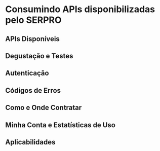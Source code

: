 # Consumindo APIs disponibilizadas pelo SERPRO

## APIs Disponíveis

## Degustação e Testes

## Autenticação

## Códigos de Erros

## Como e Onde Contratar

## Minha Conta e Estatísticas de Uso

## Aplicabilidades

